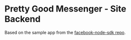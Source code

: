 # Pretty Good Messenger - Site Backend

Based on the sample app from the [facebook-node-sdk repo](https://github.com/node-facebook/facebook-node-sdk/blob/master/LICENSE).